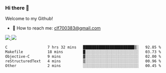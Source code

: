 ### Hi there 👋

<!--
**clingfei/clingfei** is a ✨ _special_ ✨ repository because its `README.md` (this file) appears on your GitHub profile.

Here are some ideas to get you started:

- 🔭 I’m currently working on ...
- 🌱 I’m currently learning ...
- 👯 I’m looking to collaborate on ...
- 🤔 I’m looking for help with ...
- 💬 Ask me about ...
- 📫 How to reach me: ...
- 😄 Pronouns: ...
- ⚡ Fun fact: ...
-->
Welcome to my Github!
- 📧 How to reach me: clf700383@gmail.com

<a href="https://github.com/anuraghazra/github-readme-stats">
  <img src="https://github-readme-stats.vercel.app/api?username=clingfei&count_private=true&show_icons=true&include_all_commits=true&line_height=21&hide_border=true&repo=github-readme-stats" />
</a>
<a href="https://github.com/anuraghazra/convoychat">
  <img src="https://github-readme-stats.vercel.app/api/top-langs/?username=clingfei&hide=Tcl,Perl,Makefile,CSS,HTML,Yacc,Lex,Verilog&langs_count=6&layout=compact&hide_border=true&repo=convoychat" />
</a>

<!--START_SECTION:waka-->

```txt
C                  7 hrs 32 mins   ███████████████████████▒░   92.85 %
Makefile           18 mins         █░░░░░░░░░░░░░░░░░░░░░░░░   03.73 %
Objective-C        9 mins          ▓░░░░░░░░░░░░░░░░░░░░░░░░   02.00 %
reStructuredText   4 mins          ▒░░░░░░░░░░░░░░░░░░░░░░░░   00.96 %
Other              2 mins          ░░░░░░░░░░░░░░░░░░░░░░░░░   00.45 %
```

<!--END_SECTION:waka-->

